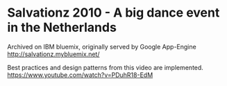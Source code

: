 
Salvationz 2010 - A big dance event in the Netherlands
===

Archived on IBM bluemix, originally served by Google App-Engine
http://salvationz.mybluemix.net/


Best practices and design patterns from this video are implemented.
https://www.youtube.com/watch?v=PDuhR18-EdM


